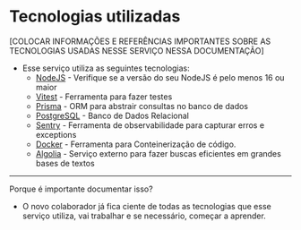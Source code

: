 # Tecnologias utilizadas

[COLOCAR INFORMAÇÕES E REFERÊNCIAS IMPORTANTES SOBRE AS TECNOLOGIAS USADAS NESSE SERVIÇO NESSA DOCUMENTAÇÃO]

- Esse serviço utiliza as seguintes tecnologias:
  - [NodeJS](https://nodejs.org/en/) - Verifique se a versão do seu NodeJS é pelo menos 16 ou maior
  - [Vitest](https://vitest.dev/) - Ferramenta para fazer testes
  - [Prisma](https://www.prisma.io/) - ORM para abstrair consultas no banco de dados
  - [PostgreSQL](https://www.postgresql.org/) - Banco de Dados Relacional
  - [Sentry](https://docs.sentry.io/) - Ferramenta de observabilidade para capturar erros e exceptions
  - [Docker](https://www.docker.com/) - Ferramenta para Conteinerização de código.
  - [Algolia](https://www.algolia.com/) - Serviço externo para fazer buscas eficientes em grandes bases de textos

---
Porque é importante documentar isso?

- O novo colaborador já fica ciente de todas as tecnologias que esse serviço utiliza, vai trabalhar e se necessário, começar a aprender.
